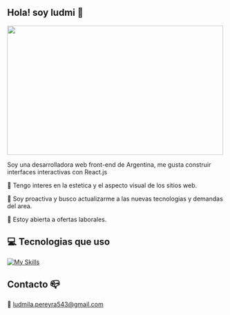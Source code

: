  ## Hola! soy ludmi :sunflower:
<img src="https://i.pinimg.com/originals/eb/50/87/eb50875a68b04b0480fa929af2c7547c.gif" height="300" width="500">

 
 Soy una desarrolladora web front-end de Argentina, me gusta construir interfaces interactivas con React.js

:art: Tengo interes en la estetica y el aspecto visual de los sitios web.

:notebook: Soy proactiva y busco actualizarme a las nuevas tecnologias y demandas del area.

:incoming_envelope: Estoy abierta a ofertas laborales.

## :computer: Tecnologias que uso
[![My Skills](https://skillicons.dev/icons?i=js,html,css,java,php,react,tailwind,sass,mysql,git,github)](https://skillicons.dev)

## Contacto :mailbox_closed:
💌 ludmila.pereyra543@gmail.com

